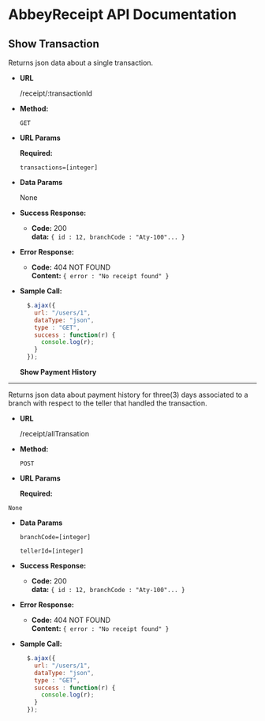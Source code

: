 # AbbeyReceipt API Documentation
**Show Transaction**
----
  Returns json data about a single transaction.

* **URL**

  /receipt/:transactionId

* **Method:**

  `GET`
  
*  **URL Params**

   **Required:**
 
   `transactions=[integer]`

* **Data Params**

  None

* **Success Response:**

  * **Code:** 200 <br />
    **data:** `{ id : 12, branchCode : "Aty-100"... }`
    
 
* **Error Response:**

  * **Code:** 404 NOT FOUND <br />
    **Content:** `{ error : "No receipt found" }`

  
* **Sample Call:**

  ```javascript
    $.ajax({
      url: "/users/1",
      dataType: "json",
      type : "GET",
      success : function(r) {
        console.log(r);
      }
    });
  ```
  
  **Show Payment History**
----
  Returns json data about payment history for three(3) days associated  to a branch with respect to the teller that handled the transaction.

* **URL**

  /receipt/allTransation

* **Method:**

  `POST`
  
*  **URL Params**

   **Required:**
   
  `None`    

* **Data Params**

  `branchCode=[integer]`
  
  `tellerId=[integer]`

* **Success Response:**

  * **Code:** 200 <br />
    **data:** `{ id : 12, branchCode : "Aty-100"... }`
    
 
* **Error Response:**

  * **Code:** 404 NOT FOUND <br />
    **Content:** `{ error : "No receipt found" }`

  
* **Sample Call:**

  ```javascript
    $.ajax({
      url: "/users/1",
      dataType: "json",
      type : "GET",
      success : function(r) {
        console.log(r);
      }
    });
  ```
